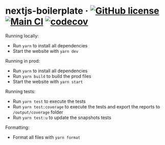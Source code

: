 # nextjs-boilerplate &middot; [![GitHub license](https://img.shields.io/badge/license-MIT-blue.svg)](https://github.com/includeVitor/nextjs-boilerplate/blob/main/LICENSE) [![Main CI](https://github.com/includevitor/next13-boilerplate/actions/workflows/main.yml/badge.svg)](https://github.com/includevitor/next13-boilerplate/actions/workflows/main.yml) [![codecov](https://codecov.io/gh/includeVitor/nextjs-boilerplate/branch/main/graph/badge.svg?token=K9N64WL9L7)](https://codecov.io/gh/includeVitor/nextjs-boilerplate)

Running locally:
- Run `yarn` to install all dependencies
- Start the website with `yarn dev`

Running in prod:
- Run `yarn` to install all dependencies
- Run `yarn build` to build the prod files 
- Start the website with `yarn start`

Running tests:
- Run `yarn test` to execute the tests
- Run `yarn test:coverage` to execute the tests and export the reports to `/output/coverage` folder
- Run `yarn test:u` to update the snapshots tests

Formatting:
- Format all files with `yarn format`
